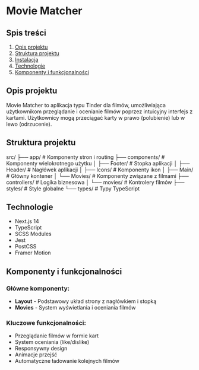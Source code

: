 # Movie Matcher

## Spis treści

1. [Opis projektu](#opis-projektu)
2. [Struktura projektu](#struktura-projektu)
3. [Instalacja](#instalacja)
4. [Technologie](#technologie)
5. [Komponenty i funkcjonalności](#komponenty-i-funkcjonalności)

## Opis projektu

Movie Matcher to aplikacja typu Tinder dla filmów, umożliwiająca użytkownikom przeglądanie i ocenianie filmów poprzez intuicyjny interfejs z kartami. Użytkownicy mogą przeciągać karty w prawo (polubienie) lub w lewo (odrzucenie).

## Struktura projektu

src/ ├── app/ # Komponenty stron i routing ├── components/ # Komponenty wielokrotnego użytku │ ├── Footer/ # Stopka aplikacji │ ├── Header/ # Nagłówek aplikacji │ ├── Icons/ # Komponenty ikon │ ├── Main/ # Główny kontener │ └── Movies/ # Komponenty związane z filmami ├── controllers/ # Logika biznesowa │ └── movies/ # Kontrolery filmów ├── styles/ # Style globalne └── types/ # Typy TypeScript

## Technologie

- Next.js 14
- TypeScript
- SCSS Modules
- Jest
- PostCSS
- Framer Motion

## Komponenty i funkcjonalności

### Główne komponenty:

- **Layout** - Podstawowy układ strony z nagłówkiem i stopką
- **Movies** - System wyświetlania i oceniania filmów

### Kluczowe funkcjonalności:

- Przeglądanie filmów w formie kart
- System oceniania (like/dislike)
- Responsywny design
- Animacje przejść
- Automatyczne ładowanie kolejnych filmów
